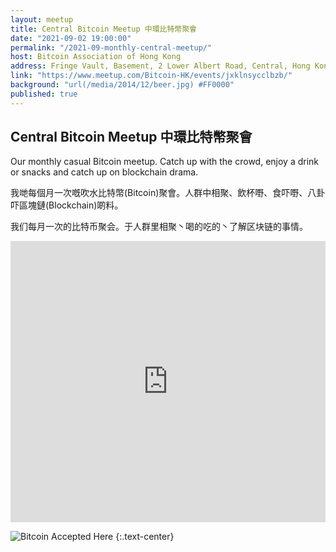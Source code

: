 ```yaml
---
layout: meetup
title: Central Bitcoin Meetup 中環比特幣聚會
date: "2021-09-02 19:00:00"
permalink: "/2021-09-monthly-central-meetup/"
host: Bitcoin Association of Hong Kong
address: Fringe Vault, Basement, 2 Lower Albert Road, Central, Hong Kong
link: "https://www.meetup.com/Bitcoin-HK/events/jxklnsycclbzb/"
background: "url(/media/2014/12/beer.jpg) #FF0000"
published: true
---
```


## Central Bitcoin Meetup 中環比特幣聚會

Our monthly casual Bitcoin meetup. Catch up with the crowd, enjoy a drink or snacks and catch up on blockchain drama.

我哋每個月一次嘅吹水比特幣(Bitcoin)聚會。人群中相聚、飲杯嘢、食吓嘢、八卦吓區塊鏈(Blockchain)啲料。

我们每月一次的比特币聚会。于人群里相聚丶喝的吃的丶了解区块链的事情。

<iframe src="https://www.google.com/maps/embed?pb=!1m18!1m12!1m3!1d3691.9413008057477!2d114.1535972149543!3d22.28021328533398!2m3!1f0!2f0!3f0!3m2!1i1024!2i768!4f13.1!3m3!1m2!1s0x3404007ad3986fab%3A0x5eab7200cf2540da!2sFringe%20Vault!5e0!3m2!1sen!2shk!4v1618043703870!5m2!1sen!2shk" width="100%" height="450" style="border:0;" allowfullscreen="" loading="lazy"></iframe>

![Bitcoin Accepted Here](/media/2017/01/accepted.png)
{:.text-center}
